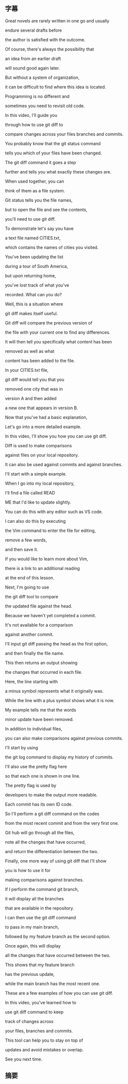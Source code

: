 ## 字幕

Great novels are rarely written in one go and usually 

endure several drafts before 

the author is satisfied with the outcome. 

Of course, there's always the possibility that 

an idea from an earlier draft 

will sound good again later. 

But without a system of organization, 

it can be difficult to find where this idea is located. 

Programming is no different and 

sometimes you need to revisit old code. 

In this video, I'll guide you 

through how to use git diff to 

compare changes across your files branches and commits. 

You probably know that the git status command 

tells you which of your files have been changed. 

The git diff command it goes a step 

further and tells you what exactly these changes are. 

When used together, you can 

think of them as a file system. 

Git status tells you the file names, 

but to open the file and see the contents, 

you'll need to use git diff. 

To demonstrate let's say you have 

a text file named CITIES.txt, 

which contains the names of cities you visited. 

You've been updating the list 

during a tour of South America, 

but upon returning home, 

you've lost track of what you've 

recorded. What can you do? 

Well, this is a situation where 

git diff makes itself useful. 

Git diff will compare the previous version of 

the file with your current one to find any differences. 

It will then tell you specifically what content has been 

removed as well as what 

content has been added to the file. 

In your CITIES.txt file, 

git diff would tell you that you 

removed one city that was in 

version A and then added 

a new one that appears in version B. 

Now that you've had a basic explanation, 

Let's go into a more detailed example. 

In this video, I'll show you how you can use git diff. 

Diff is used to make comparisons 

against files on your local repository. 

It can also be used against commits and against branches. 

I'll start with a simple example. 

When I go into my local repository, 

I'll find a file called READ 

ME that I'd like to update slightly. 

You can do this with any editor such as VS code. 

I can also do this by executing 

the Vim command to enter the file for editing, 

remove a few words, 

and then save it. 

If you would like to learn more about Vim, 

there is a link to an additional reading 

at the end of this lesson. 

Next, I'm going to use 

the git diff tool to compare 

the updated file against the head. 

Because we haven't yet completed a commit. 

It's not available for a comparison 

against another commit. 

I'll input git diff passing the head as the first option, 

and then finally the file name. 

This then returns an output showing 

the changes that occurred in each file. 

Here, the line starting with 

a minus symbol represents what it originally was. 

While the line with a plus symbol shows what it is now. 

My example tells me that the words 

minor update have been removed. 

In addition to individual files, 

you can also make comparisons against previous commits. 

I'll start by using 

the git log command to display my history of commits. 

I'll also use the pretty flag here 

so that each one is shown in one line. 

The pretty flag is used by 

developers to make the output more readable. 

Each commit has its own ID code. 

So I'll perform a git diff command on the codes 

from the most recent commit and from the very first one. 

Git hub will go through all the files, 

note all the changes that have occurred, 

and return the differentiation between the two. 

Finally, one more way of using git diff that I'll show 

you is how to use it for 

making comparisons against branches. 

If I perform the command git branch, 

it will display all the branches 

that are available in the repository. 

I can then use the git diff command 

to pass in my main branch, 

followed by my feature branch as the second option. 

Once again, this will display 

all the changes that have occurred between the two. 

This shows that my feature branch 

has the previous update, 

while the main branch has the most recent one. 

These are a few examples of how you can use git diff. 

In this video, you've learned how to 

use git diff command to keep 

track of changes across 

your files, branches and commits. 

This tool can help you to stay on top of 

updates and avoid mistakes or overlap. 

See you next time.
## 摘要
